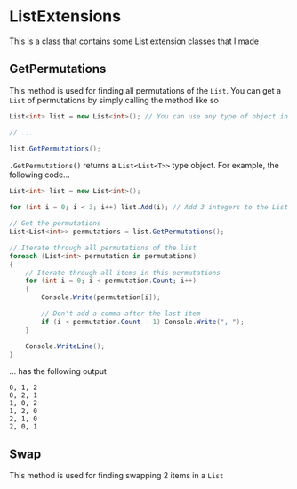ListExtensions
==============

This is a class that contains some List extension classes that I made

GetPermutations
--------------

This method is used for finding all permutations of the `List`. You can get a `List` of permutations by simply calling the method like so

```cs
List<int> list = new List<int>(); // You can use any type of object in the list

// ...

list.GetPermutations();
```

`.GetPermutations()` returns a `List<List<T>>` type object. For example, the following code...

```cs
List<int> list = new List<int>();

for (int i = 0; i < 3; i++) list.Add(i); // Add 3 integers to the List

// Get the permutations
List<List<int>> permutations = list.GetPermutations();

// Iterate through all permutations of the list
foreach (List<int> permutation in permutations)
{
    // Iterate through all items in this permutations
    for (int i = 0; i < permutation.Count; i++)
    {
        Console.Write(permutation[i]);

        // Don't add a comma after the last item
        if (i < permutation.Count - 1) Console.Write(", ");
    }

    Console.WriteLine();
}
```

... has the following output

```
0, 1, 2
0, 2, 1
1, 0, 2
1, 2, 0
2, 1, 0
2, 0, 1
```

Swap
--------------

This method is used for finding swapping 2 items in a `List`
